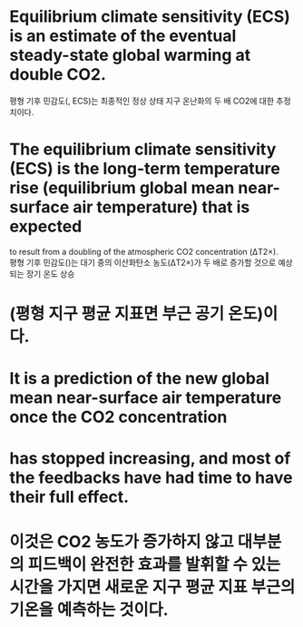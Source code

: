 # Equilibrium climate sensitivity (ECS) is an estimate of the eventual steady-state global warming at double CO2.
평형 기후 민감도(, ECS)는 최종적인 정상 상태 지구 온난화의 두 배 CO2에 대한 추정치이다.

# The equilibrium climate sensitivity (ECS) is the long-term temperature rise (equilibrium global mean near-surface air temperature) that is expected
to result from a doubling of the atmospheric CO2 concentration (ΔT2×).  
평형 기후 민감도()는 대기 중의 이산화탄소 농도(ΔT2×)가 두 배로 증가할 것으로 예상되는 장기 온도 상승

# (평형 지구 평균 지표면 부근 공기 온도)이다.

#  It is a prediction of the new global mean near-surface air temperature once the CO2 concentration 
# has stopped increasing, and most of the feedbacks have had time to have their full effect.

# 이것은 CO2 농도가 증가하지 않고 대부분의 피드백이 완전한 효과를 발휘할 수 있는 시간을 가지면 새로운 지구 평균 지표 부근의 기온을 예측하는 것이다.

